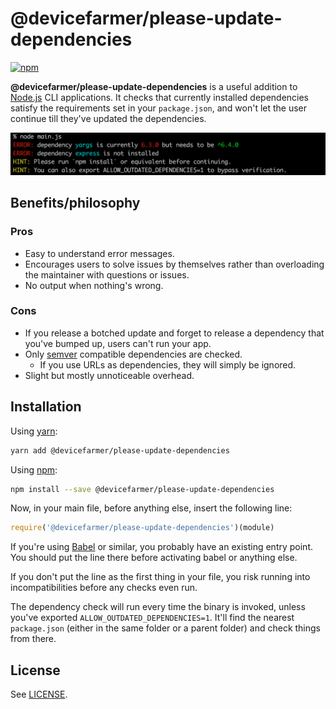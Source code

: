 # @devicefarmer/please-update-dependencies

[![npm](https://img.shields.io/npm/v/@devicefarmer/please-update-dependencies.svg)](https://www.npmjs.com/package/@devicefarmer/please-update-dependencies)

**@devicefarmer/please-update-dependencies** is a useful addition to [Node.js](https://nodejs.org/) CLI applications. It checks that currently installed dependencies satisfy the requirements set in your `package.json`, and won't let the user continue till they've updated the dependencies.

![Example](example.png?raw=true)

## Benefits/philosophy

### Pros

* Easy to understand error messages.
* Encourages users to solve issues by themselves rather than overloading the maintainer with questions or issues.
* No output when nothing's wrong.

### Cons

* If you release a botched update and forget to release a dependency that you've bumped up, users can't run your app.
* Only [semver](http://semver.org/) compatible dependencies are checked.
  - If you use URLs as dependencies, they will simply be ignored.
* Slight but mostly unnoticeable overhead.

## Installation

Using [yarn](https://yarnpkg.com/):

```sh
yarn add @devicefarmer/please-update-dependencies
```

Using [npm](https://www.npmjs.com/):

```sh
npm install --save @devicefarmer/please-update-dependencies
```

Now, in your main file, before anything else, insert the following line:

```js
require('@devicefarmer/please-update-dependencies')(module)
```


If you're using [Babel](https://babeljs.io/) or similar, you probably have an existing entry point. You should put the line there before activating babel or anything else.

If you don't put the line as the first thing in your file, you risk running into incompatibilities before any checks even run.

The dependency check will run every time the binary is invoked, unless you've exported `ALLOW_OUTDATED_DEPENDENCIES=1`. It'll find the nearest `package.json` (either in the same folder or a parent folder) and check things from there.

## License

See [LICENSE](LICENSE).
